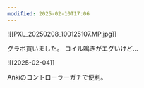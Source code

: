 ```yaml
---
modified: 2025-02-10T17:06
---
```

![[PXL_20250208_100125107.MP.jpg]]


グラボ買いました。
コイル鳴きがエグいけど…


![[2025-02-04]]



Ankiのコントローラーガチで便利。

